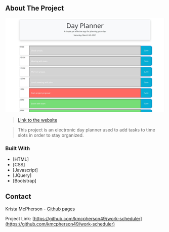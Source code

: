 ## About The Project

![Day Planner Screen Shot](./work-scheduler-screenshot.jpg)

>[Link to the website](https://kmcpherson49.github.io/work-scheduler/)

>This project is an electronic day planner used to add tasks to time slots in order to stay organized.

### Built With

* [HTML]
* [CSS]
* [Javascript]
* [JQuery]
* [Bootstrap]


## Contact

Krista McPherson - [Github pages](https://kmcpherson49.github.io/)

Project Link: [https://github.com/kmcpherson49/work-scheduler](https://github.com/kmcpherson49/work-scheduler)